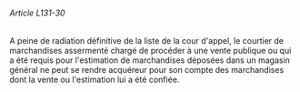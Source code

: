 ###### Article L131-30

A peine de radiation définitive de la liste de la cour d'appel, le courtier de marchandises assermenté chargé de procéder à une vente publique ou qui a été requis pour l'estimation de marchandises déposées dans un magasin général ne peut se rendre acquéreur pour son compte des marchandises dont la vente ou l'estimation lui a été confiée.

